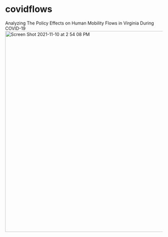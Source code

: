 # covidflows
Analyzing The Policy Effects on Human Mobility Flows in Virginia During COVID-19
<img width="643" alt="Screen Shot 2021-11-10 at 2 54 08 PM" src="https://user-images.githubusercontent.com/65374231/141183784-c0dfdb87-59de-4011-bdce-d4fddb58c52f.png">
